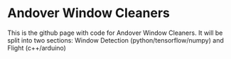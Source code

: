 # Andover Window Cleaners

This is the github page with code for Andover Window Cleaners. 
It will be split into two sections: Window Detection (python/tensorflow/numpy) and Flight (c++/arduino)
